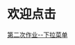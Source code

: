 # 欢迎点击
<!DOCTYPE html>
<html lang="en">
  <body>
    <a href="https://zcc022345.github.io/002.html">第二次作业--下拉菜单</a>
  </body>
</html>

